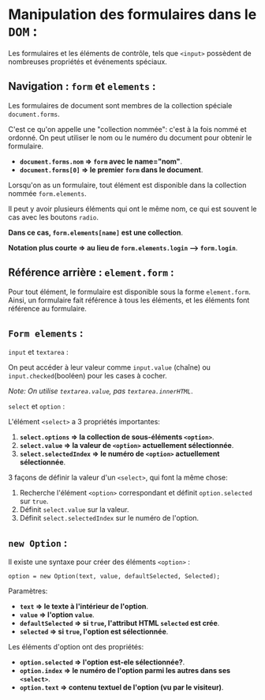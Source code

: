 # Manipulation des formulaires dans le `DOM` :

Les formulaires et les éléments de contrôle, tels que `<input>` possèdent de nombreuses propriétés et événements spéciaux.

## Navigation : `form` et `elements` :

Les formulaires de document sont membres de la collection spéciale `document.forms`.

C'est ce qu'on appelle une "collection nommée": c'est à la fois nommé et ordonné. On peut utiliser le nom ou le numéro du document pour obtenir le formulaire.

*   **`document.forms.nom` => `form` avec le name="nom"**.
*   **`document.forms[0]` => le premier `form` dans le document**.

Lorsqu'on as un formulaire, tout élément est disponible dans la collection nommée `form.elements`.

Il peut y avoir plusieurs éléments qui ont le même nom, ce qui est souvent le cas avec les boutons `radio`.

**Dans ce cas, `form.elements[name]` est une collection**.

**Notation plus courte => au lieu de `form.elements.login` --> `form.login`**.

## Référence arrière : `element.form` :

Pour tout élément, le formulaire est disponible sous la forme `element.form`. Ainsi, un formulaire fait référence à tous les éléments, et les éléments font référence au formulaire.

## `Form elements` :

`input` et `textarea` :

On peut accéder à leur valeur comme `input.value` (chaîne) ou `input.checked`(booléen) pour les cases à cocher.

*Note: On utilise `textarea.value`, pas `textarea.innerHTML`*.

`select` et `option` :

L'élément `<select>` a 3 propriétés importantes:
1. **`select.options` => la collection de sous-éléments `<option>`**.
2. **`select.value` => la valeur de `<option>` actuellement sélectionnée**.
3. **`select.selectedIndex` => le numéro de `<option>` actuellement sélectionnée**.

3 façons de définir la valeur d'un `<select>`, qui font la même chose:

1. Recherche l'élément `<option>` correspondant et définit `option.selected` sur `true`.
2. Définit `select.value` sur la valeur.
3. Définit `select.selectedIndex` sur le numéro de l'option.

## `new Option` :

Il existe une syntaxe pour créer des éléments `<option>` :

```
option = new Option(text, value, defaultSelected, Selected);
```

Paramètres:
*   **`text` => le texte à l'intérieur de l'option**.
*   **`value` => l'option `value`**.
*   **`defaultSelected` => si `true`, l'attribut HTML `selected` est crée**.
* **`selected` => si `true`, l'option est sélectionnée**.

Les éléments d'option ont des propriétés:

*   **`option.selected` => l'option est-ele sélectionnée?**.
*   **`option.index` => le numéro de l'option parmi les autres dans ses `<select>`**.
*   **`option.text` => contenu textuel de l'option (vu par le visiteur)**.
